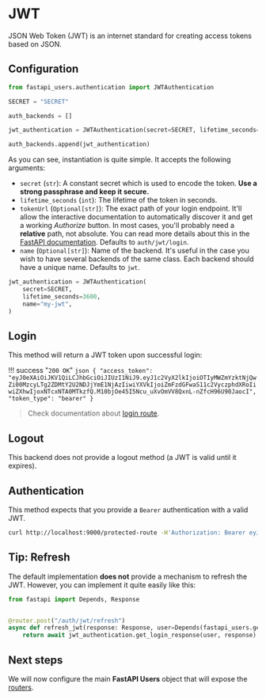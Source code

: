 # JWT

JSON Web Token (JWT) is an internet standard for creating access tokens based on JSON.

## Configuration

```py
from fastapi_users.authentication import JWTAuthentication

SECRET = "SECRET"

auth_backends = []

jwt_authentication = JWTAuthentication(secret=SECRET, lifetime_seconds=3600, tokenUrl="auth/jwt/login")

auth_backends.append(jwt_authentication)
```

As you can see, instantiation is quite simple. It accepts the following arguments:

* `secret` (`str`): A constant secret which is used to encode the token. **Use a strong passphrase and keep it secure.**
* `lifetime_seconds` (`int`): The lifetime of the token in seconds.
* `tokenUrl` (`Optional[str]`): The exact path of your login endpoint. It'll allow the interactive documentation to automatically discover it and get a working *Authorize* button. In most cases, you'll probably need a **relative** path, not absolute. You can read more details about this in the [FastAPI documentation](https://fastapi.tiangolo.com/tutorial/security/first-steps/#fastapis-oauth2passwordbearer). Defaults to `auth/jwt/login`.
* `name` (`Optional[str]`): Name of the backend. It's useful in the case you wish to have several backends of the same class. Each backend should have a unique name. Defaults to `jwt`.

```py
jwt_authentication = JWTAuthentication(
    secret=SECRET,
    lifetime_seconds=3600,
    name="my-jwt",
)
```

## Login

This method will return a JWT token upon successful login:

!!! success "`200 OK`"
    ```json
    {
        "access_token": "eyJ0eXAiOiJKV1QiLCJhbGciOiJIUzI1NiJ9.eyJ1c2VyX2lkIjoiOTIyMWZmYzktNjQwZi00MzcyLTg2ZDMtY2U2NDJjYmE1NjAzIiwiYXVkIjoiZmFzdGFwaS11c2VyczphdXRoIiwiZXhwIjoxNTcxNTA0MTkzfQ.M10bjOe45I5Ncu_uXvOmVV8QxnL-nZfcH96U90JaocI",
        "token_type": "bearer"
    }
    ```

> Check documentation about [login route](../../usage/routes.md#post-loginname).

## Logout

This backend does not provide a logout method (a JWT is valid until it expires).

## Authentication

This method expects that you provide a `Bearer` authentication with a valid JWT.

```bash
curl http://localhost:9000/protected-route -H'Authorization: Bearer eyJ0eXAiOiJKV1QiLCJhbGciOiJIUzI1NiJ9.eyJ1c2VyX2lkIjoiOTIyMWZmYzktNjQwZi00MzcyLTg2ZDMtY2U2NDJjYmE1NjAzIiwiYXVkIjoiZmFzdGFwaS11c2VyczphdXRoIiwiZXhwIjoxNTcxNTA0MTkzfQ.M10bjOe45I5Ncu_uXvOmVV8QxnL-nZfcH96U90JaocI'
```

## Tip: Refresh

The default implementation **does not** provide a mechanism to refresh the JWT. However, you can implement it quite easily like this:

```py
from fastapi import Depends, Response


@router.post("/auth/jwt/refresh")
async def refresh_jwt(response: Response, user=Depends(fastapi_users.get_current_active_user)):
    return await jwt_authentication.get_login_response(user, response)
```

## Next steps

We will now configure the main **FastAPI Users** object that will expose the [routers](../routers/index.md).
